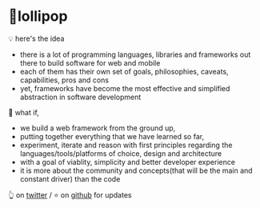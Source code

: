 <link rel="shortcut icon" type="image/png" href="/lollipop-removebg-preview.png">

# 🍭lollipop


💡 here's the idea

- there is a lot of programming languages, libraries and frameworks out there to build software for web and mobile
- each of them has their own set of goals, philosophies, caveats, capabilities, pros and cons
- yet, frameworks have become the most effective and simplified abstraction in software development

💭 what if, 
  - we build a web framework from the ground up, 
  - putting together everything that we have learned so far,
  - experiment, iterate and reason with first principles regarding the languages/tools/platforms of choice, design and architecture
  - with a goal of viablity, simplicity and better developer experience
  - it is more about the community and concepts(that will be the main and constant driver) than the code

👆 on <a href="https://twitter.com/k0sengan/status/1408307141836898310">twitter</a> / ⭐ on <a href="https://github.com/bldrbar/lollipop">github</a> for updates
